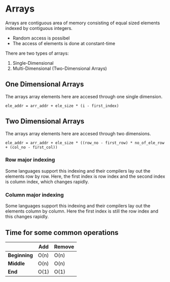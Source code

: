 # Arrays

Arrays are contiguous area of memory consisting of equal sized elements indexed by contiguous integers.
* Random access is possibel
* The access of elements is done at constant-time

There are two types of arrays:
1. Single-Dimensional
2. Multi-Dimensional (Two-Dimensional Arrays)

## One Dimensional Arrays

The arrays array elements here are accesed through one single dimension.

`ele_addr = arr_addr + ele_size * (i - first_index)`

## Two Dimensional Arrays

The arrays array elements here are accesed through two dimensions.

`ele_addr = arr_addr + ele_size * ((row_no - first_row) * no_of_ele_row + (col_no - first_col))`

### Row major indexing

Some languages support this indexing and their compilers lay out the elements row by row.
Here, the first index is row index and the second index is column index, which changes rapidly.

### Column major indexing

Some languages support this indexing and their compilers lay out the elements column by column.
Here the first index is still the row index and this changes rapidly.

## Time for some common operations

| | Add | Remove |
|-|-----|--------|
| **Beginning** | O(n) | O(n) |
| **Middle** | O(n) | O(n) |
| **End** | O(1) | O(1) |